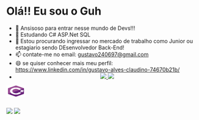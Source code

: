 # Olá!! Eu sou o Guh

- 🔭 Ansisoso para entrar nesse mundo de Devs!!!
- 🌱 Estudando C# ASP.Net SQL
- 👯 Estou procurando ingressar no mercado de trabalho como Junior ou estagiario sendo DEsenvolvedor Back-End! 
- 📫 contate-me no email: gustavo240697@gmail.com 
- 😄 se quiser conhecer mais meu perfil: https://www.linkedin.com/in/gustavo-alves-claudino-74670b21b/
- <div align="center">
  <a href="https://github.com/GustavoClaudino">
  <img height="180em" src="https://github-readme-stats.vercel.app/api?username=GustavoClaudino&show_icons=true&theme=dark&dracula&include_all_commits=true&count_private=true"/>
  <img height="180em" src="https://github-readme-stats.vercel.app/api/top-langs/?username=GustavoClaudino&layout=compact&langs_count=7&theme=dark&dracula"/>
</div>
 
  <img align="center" alt="Guh-Csharp" height="30" width="50" src="https://raw.githubusercontent.com/devicons/devicon/master/icons/csharp/csharp-original.svg">
 
  
   ##
  
  <a href="https://www.linkedin.com/in/gustavo-alves-claudino-74670b21b/" target="_blank"><img src="https://img.shields.io/badge/-LinkedIn-%230077B5?style=for-the-badge&logo=linkedin&logoColor=white" target="_blank"></a>
  <a href="https://mail.google.com/mail/u/0/#inbox" target="_blank"><img src="https://img.shields.io/badge/Gmail-D14836?style=for-the-badge&logo=gmail&logoColor=white" target="_blank"></a>
